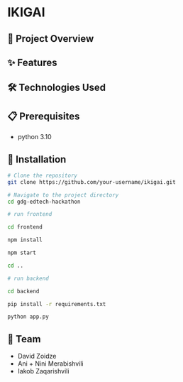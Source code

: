 # IKIGAI

## 🚀 Project Overview

## ✨ Features


## 🛠️ Technologies Used


## 📋 Prerequisites

- python 3.10

## 🔧 Installation

```bash
# Clone the repository
git clone https://github.com/your-username/ikigai.git

# Navigate to the project directory
cd gdg-edtech-hackathon

# run frontend

cd frontend

npm install

npm start

cd ..

# run backend

cd backend

pip install -r requirements.txt

python app.py
```

## 👥 Team

- David Zoidze
- Ani + Nini Merabishvili
- Iakob Zaqarishvili
